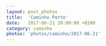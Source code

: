 ```yaml
---
layout: post_photos
title:  'Caminho Porto'
date:   2017-06-21 20:00:00 +0200
category: caminho
photos: 'photos/caminho/2017-06-21'
---
```


